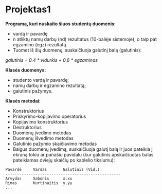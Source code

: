 # Projektas1

**Programą, kuri nuskaito šiuos studentų duomenis:**
 - vardą ir pavardę
 - n atliktų namų darbų (nd) rezultatus (10-balėje sistemoje), o taip pat egzamino (egz) rezultatą.
- Tuomet iš šių duomenų, suskaičiuoja galutinį balą (galutinis):

*galutinis = 0.4 * vidurkis + 0.6 * egzaminas*

**Klasės duomenys:**
  - studento vardą ir pavardę;
  - namų darbų ir egzamino rezultatą;
  - galutinis pažymys.

**Klasės metodai:**

  - Konstruktorius 
  - Priskyrimo-kopijavimo operatorius
  - Kopijavimo konstruktorius
  - Destruktorius
  - Duomenų įvedimo metodas
  - Duomenų išvedimo metodas
  - Galutinio pažymio skaičiavimo metodas
  - Baigus duomenų įvedimą, suskaičiuoja galutį balą ir juos pateikia į ekraną tokiu ar panašiu pavidalu (kur galutinis apskaičiuotas balas pateikiamas dviejų skaičių po kablelio tikslumu):

  ```
  Pavardė     Vardas       Galutinis (Vid.)
  --------------------------------------------------
  Arvydas     Sabonis      x.xx
  Rimas       Kurtinaitis  y.yy
  ...
```
